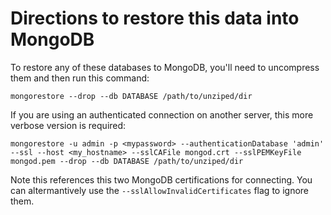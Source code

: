 # Directions to restore this data into MongoDB

To restore any of these databases to MongoDB, you'll need to uncompress them and then run this command:

```
mongorestore --drop --db DATABASE /path/to/unziped/dir
```

If you are using an authenticated connection on another server, this more verbose version is required:

```
mongorestore -u admin -p <mypassword> --authenticationDatabase 'admin' --ssl --host <my_hostname> --sslCAFile mongod.crt --sslPEMKeyFile mongod.pem --drop --db DATABASE /path/to/unziped/dir
```

Note this references this two MongoDB certifications for connecting. You can altermantively use the `--sslAllowInvalidCertificates` flag to ignore them.
